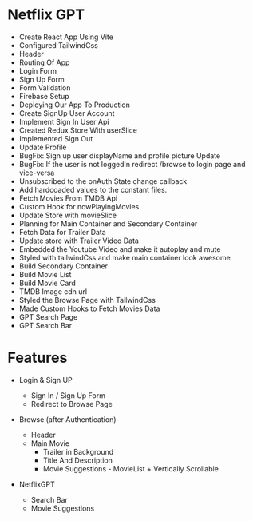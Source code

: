 # Netflix GPT

- Create React App Using Vite
- Configured TailwindCss
- Header
- Routing Of App
- Login Form
- Sign Up Form
- Form Validation
- Firebase Setup
- Deploying Our App To Production
- Create SignUp User Account
- Implement Sign In User Api
- Created Redux Store With userSlice
- Implemented Sign Out
- Update Profile
- BugFix: Sign up user displayName and profile picture Update
- BugFix: If the user is not loggedIn redirect /browse to login page and vice-versa
- Unsubscribed to the onAuth State change callback
- Add hardcoaded values to the constant files.
- Fetch Movies From TMDB Api
- Custom Hook for nowPlayingMovies
- Update Store with movieSlice
- Planning for Main Container and Secondary Container
- Fetch Data for Trailer Data
- Update store with Trailer Video Data
- Embedded the Youtube Video and make it autoplay and mute
- Styled with tailwindCss and make main container look awesome
- Build Secondary Container
- Build Movie List
- Build Movie Card
- TMDB Image cdn url
- Styled the Browse Page with TailwindCss
- Made Custom Hooks to Fetch Movies Data
- GPT Search Page
- GPT Search Bar

# Features

- Login & Sign UP

  - Sign In / Sign Up Form
  - Redirect to Browse Page

- Browse (after Authentication)

  - Header
  - Main Movie
    - Trailer in Background
    - Title And Description
    - Movie Suggestions - MovieList + Vertically Scrollable

- NetflixGPT
  - Search Bar
  - Movie Suggestions
